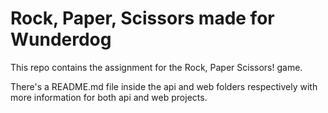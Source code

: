 # Rock, Paper, Scissors made for Wunderdog

This repo contains the assignment for the Rock, Paper Scissors! game.

There's a README.md file inside the api and web folders respectively with more information for both api and web projects.